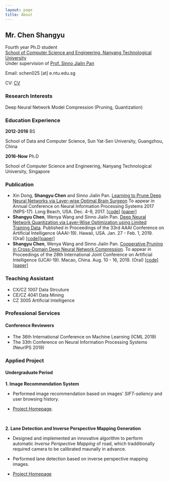```yaml
---
layout: page
title: About
---
```


## Mr. Chen Shangyu ##

Fourth year Ph.D student
<br>
[School of Computer Science and Engineering, Nanyang Technological University](http://scse.ntu.edu.sg/Pages/Home.aspx)
<br>
Under supervision of [Prof. Sinno Jialin Pan](http://www.ntu.edu.sg/home/sinnopan/)

Email: schen025 [at] e.ntu.edu.sg

CV: [CV](/data/CV.pdf)

### Research Interests ###
Deep Neural Network Model Compression (Pruning, Quantization)

### Education Experience ###
**2012-2016**   BS 

School of Data and Computer Science, Sun Yat-Sen University, Guangzhou, China


**2016-Now**    Ph.D 

School of Computer Science and Engineering, Nanyang Technological University, Singapore


### Publication ###
* Xin Dong, **Shangyu Chen** and Sinno Jialin Pan. [Learning to Prune Deep Neural Networks via Layer-wise Optimal Brain Surgeon](https://arxiv.org/abs/1705.07565) To appear in Annual Conference on Neural Information Processing Systems 2017 (NIPS-17). Long Beach, USA. Dec. 4-9, 2017. [[code]](https://github.com/csyhhu/L-OBS) [[paper]](https://papers.nips.cc/paper/7071-learning-to-prune-deep-neural-networks-via-layer-wise-optimal-brain-surgeon)
* **Shangyu Chen**, Wenya Wang and Sinno Jialin Pan. [Deep Neural Network Quantization via Layer-Wise Optimization using Limited Training Data](). Published in Proceedings of the 33rd AAAI Conference on Artificial Intelligence (AAAI-19). Hawaii, USA. Jan. 27 - Feb. 1, 2019. (Oral) [[code]](https://github.com/csyhhu/L-DNQ)[[paper]](/data/L-DNQ.pdf)
* **Shangyu Chen**, Wenya Wang and Sinno Jialin Pan. [Cooperative Pruning in Cross-Domain Deep Neural Network Compression](). To appear in Proceedings of the 28th International Joint Conference on Artificial Intelligence (IJCAI-19). Macao, China. Aug. 10 - 16, 2019. (Oral) [[code]](https://github.com/csyhhu/Co-Prune) [[paper]](/data/Co-Prune.pdf) 

### Teaching Assistant ###
* CX/CZ 1007 Data Strcuture
* CE/CZ 4041 Data Mining
* CZ 3005 Artificial Intelligence

### Professional Services ###
#### Conference Reviewers ####
* The 36th International Conference on Machine Learning (ICML 2019)
* The 33th Conference on Neural Information Processing Systems (NeurIPS 2019)

### Applied Project ###

#### Undergraduate Period ####

**1. Image Recommendation System**

- Performed image recommendation based on images' *SIFT-saliency* and user browsing history.

- [Project Homepage](/2015/07/08/Saliency-SIFT-image-recommendation).
<br>

**2. Lane Detection and Inverse Perspective Mapping Generation** 

- Designed and implemented an innovative algorithm to perform automatic *Inverse Perspective Mapping* of road, which tradditionally required camera to be calibrated maunally in advance.

- Performed lane detection based on inverse perspective mapping images.

- [Project Homepage](/2015/07/09/IPM/)
